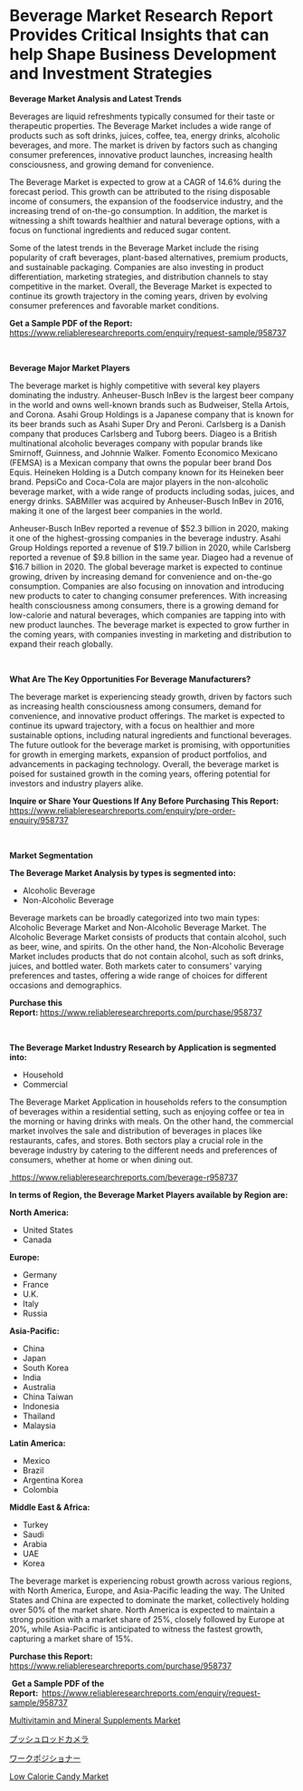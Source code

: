 <p><h1>Beverage Market Research Report Provides Critical Insights that can help Shape Business Development and Investment Strategies</h1></p><p><strong>Beverage Market Analysis and Latest Trends</strong></p>
<p><p>Beverages are liquid refreshments typically consumed for their taste or therapeutic properties. The Beverage Market includes a wide range of products such as soft drinks, juices, coffee, tea, energy drinks, alcoholic beverages, and more. The market is driven by factors such as changing consumer preferences, innovative product launches, increasing health consciousness, and growing demand for convenience.</p><p>The Beverage Market is expected to grow at a CAGR of 14.6% during the forecast period. This growth can be attributed to the rising disposable income of consumers, the expansion of the foodservice industry, and the increasing trend of on-the-go consumption. In addition, the market is witnessing a shift towards healthier and natural beverage options, with a focus on functional ingredients and reduced sugar content.</p><p>Some of the latest trends in the Beverage Market include the rising popularity of craft beverages, plant-based alternatives, premium products, and sustainable packaging. Companies are also investing in product differentiation, marketing strategies, and distribution channels to stay competitive in the market. Overall, the Beverage Market is expected to continue its growth trajectory in the coming years, driven by evolving consumer preferences and favorable market conditions.</p></p>
<p><strong>Get a Sample PDF of the Report:&nbsp;</strong> <a href="https://www.reliableresearchreports.com/enquiry/request-sample/958737">https://www.reliableresearchreports.com/enquiry/request-sample/958737</a></p>
<p>&nbsp;</p>
<p><strong>Beverage Major Market Players</strong></p>
<p><p>The beverage market is highly competitive with several key players dominating the industry. Anheuser-Busch InBev is the largest beer company in the world and owns well-known brands such as Budweiser, Stella Artois, and Corona. Asahi Group Holdings is a Japanese company that is known for its beer brands such as Asahi Super Dry and Peroni. Carlsberg is a Danish company that produces Carlsberg and Tuborg beers. Diageo is a British multinational alcoholic beverages company with popular brands like Smirnoff, Guinness, and Johnnie Walker. Fomento Economico Mexicano (FEMSA) is a Mexican company that owns the popular beer brand Dos Equis. Heineken Holding is a Dutch company known for its Heineken beer brand. PepsiCo and Coca-Cola are major players in the non-alcoholic beverage market, with a wide range of products including sodas, juices, and energy drinks. SABMiller was acquired by Anheuser-Busch InBev in 2016, making it one of the largest beer companies in the world.</p><p>Anheuser-Busch InBev reported a revenue of $52.3 billion in 2020, making it one of the highest-grossing companies in the beverage industry. Asahi Group Holdings reported a revenue of $19.7 billion in 2020, while Carlsberg reported a revenue of $9.8 billion in the same year. Diageo had a revenue of $16.7 billion in 2020. The global beverage market is expected to continue growing, driven by increasing demand for convenience and on-the-go consumption. Companies are also focusing on innovation and introducing new products to cater to changing consumer preferences. With increasing health consciousness among consumers, there is a growing demand for low-calorie and natural beverages, which companies are tapping into with new product launches. The beverage market is expected to grow further in the coming years, with companies investing in marketing and distribution to expand their reach globally.</p></p>
<p>&nbsp;</p>
<p><strong>What Are The Key Opportunities For Beverage Manufacturers?</strong></p>
<p><p>The beverage market is experiencing steady growth, driven by factors such as increasing health consciousness among consumers, demand for convenience, and innovative product offerings. The market is expected to continue its upward trajectory, with a focus on healthier and more sustainable options, including natural ingredients and functional beverages. The future outlook for the beverage market is promising, with opportunities for growth in emerging markets, expansion of product portfolios, and advancements in packaging technology. Overall, the beverage market is poised for sustained growth in the coming years, offering potential for investors and industry players alike.</p></p>
<p><strong>Inquire or Share Your Questions If Any Before Purchasing This Report:</strong> <a href="https://www.reliableresearchreports.com/enquiry/pre-order-enquiry/958737">https://www.reliableresearchreports.com/enquiry/pre-order-enquiry/958737</a></p>
<p>&nbsp;</p>
<p><strong>Market Segmentation</strong></p>
<p><strong>The Beverage Market Analysis by types is segmented into:</strong></p>
<p><ul><li>Alcoholic Beverage</li><li>Non-Alcoholic Beverage</li></ul></p>
<p><p>Beverage markets can be broadly categorized into two main types: Alcoholic Beverage Market and Non-Alcoholic Beverage Market. The Alcoholic Beverage Market consists of products that contain alcohol, such as beer, wine, and spirits. On the other hand, the Non-Alcoholic Beverage Market includes products that do not contain alcohol, such as soft drinks, juices, and bottled water. Both markets cater to consumers' varying preferences and tastes, offering a wide range of choices for different occasions and demographics.</p></p>
<p><strong>Purchase this Report:&nbsp;</strong><a href="https://www.reliableresearchreports.com/purchase/958737">https://www.reliableresearchreports.com/purchase/958737</a></p>
<p>&nbsp;</p>
<p><strong>The Beverage Market Industry Research by Application is segmented into:</strong></p>
<p><ul><li>Household</li><li>Commercial</li></ul></p>
<p><p>The Beverage Market Application in households refers to the consumption of beverages within a residential setting, such as enjoying coffee or tea in the morning or having drinks with meals. On the other hand, the commercial market involves the sale and distribution of beverages in places like restaurants, cafes, and stores. Both sectors play a crucial role in the beverage industry by catering to the different needs and preferences of consumers, whether at home or when dining out.</p></p>
<p><a href="https://www.reliableresearchreports.com/beverage-r958737">&nbsp;https://www.reliableresearchreports.com/beverage-r958737</a></p>
<p><strong>In terms of Region, the Beverage Market Players available by Region are:</strong></p>
<p>
    <p> <strong> North America: </strong>
        <ul>
            <li>United States</li>
            <li>Canada</li>
        </ul>
        </p> 
    <p> <strong> Europe: </strong>
        <ul>
            <li>Germany</li>
            <li>France</li>
            <li>U.K.</li>
            <li>Italy</li>
            <li>Russia</li>
        </ul>
        </p> 
    <p> <strong> Asia-Pacific: </strong>
        <ul>
            <li>China</li>
            <li>Japan</li>
            <li>South Korea</li>
            <li>India</li>
            <li>Australia</li>
            <li>China Taiwan</li>
            <li>Indonesia</li>
            <li>Thailand</li>
            <li>Malaysia</li>
        </ul>
        </p> 
    <p> <strong> Latin America: </strong>
        <ul>
            <li>Mexico</li>
            <li>Brazil</li>
            <li>Argentina Korea</li>
            <li>Colombia</li>
        </ul>
        </p> 
    <p> <strong> Middle East & Africa: </strong>
        <ul>
            <li>Turkey</li>
            <li>Saudi</li>
            <li>Arabia</li>
            <li>UAE</li>
            <li>Korea</li>
        </ul>
    </p>
    </p>
<p><p>The beverage market is experiencing robust growth across various regions, with North America, Europe, and Asia-Pacific leading the way. The United States and China are expected to dominate the market, collectively holding over 50% of the market share. North America is expected to maintain a strong position with a market share of 25%, closely followed by Europe at 20%, while Asia-Pacific is anticipated to witness the fastest growth, capturing a market share of 15%.</p></p>
<p><strong>Purchase this Report: </strong><a href="https://www.reliableresearchreports.com/purchase/958737">https://www.reliableresearchreports.com/purchase/958737</a></p>
<p>&nbsp;<strong>Get a Sample PDF of the Report:&nbsp;&nbsp;</strong><a href="https://www.reliableresearchreports.com/enquiry/request-sample/958737">https://www.reliableresearchreports.com/enquiry/request-sample/958737</a></p>
<p><strong></strong></p>
<p><p><a href="https://github.com/Angelnienowdseej3e45z3p8c/Market-Research-Report-List-1/blob/main/multivitamin-and-mineral-supplements-market.md">Multivitamin and Mineral Supplements Market</a></p><p><a href="https://github.com/EstaSprer20231/Market-Research-Report-List-1/blob/main/600339419013.md">プッシュロッドカメラ</a></p><p><a href="https://github.com/vlcostes/Market-Research-Report-List-1/blob/main/671176619012.md">ワークポジショナー</a></p><p><a href="https://github.com/brentleyjimmiealvaradoz4l1rea/Market-Research-Report-List-1/blob/main/low-calorie-candy-market.md">Low Calorie Candy Market</a></p></p>